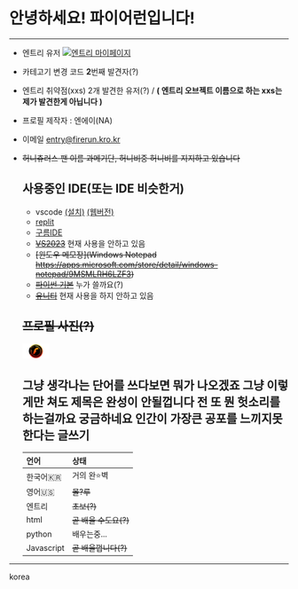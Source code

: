 # 안녕하세요! 파이어런입니다!  
---
- 엔트리 유저 <a href="https://playentry.org/profile/5facc4019089070304dc9ce5?sort=created&term=all">![엔트리 마이페이지](https://img.shields.io/badge/Entry-Profile-green?style=flat-square)</a>
- 카테고기 변경 코드 **2**번째 발견자(?)
- 엔트리 취약점(xxs) 2개 발견한 유저(?) / **( 엔트리 오브젝트 이름으로 하는 xxs는 제가 발견한게 아닙니다 )**
- 프로필 제작자 : 엔에이(NA)
- 이메일 [entry@firerun.kro.kr](mailto:entry@firerun.kro.kr)
- ~~허니츄러스 팬 이름 과메기단, 허니비중 허니비를 지지하고 있습니다~~

  ## 사용중인 IDE(또는 IDE 비슷한거)
  - vscode [(설치)](https://code.visualstudio.com/) [(웹버전)](https://vscode.dev)
  - [replit](http://replit.com) 
  - [구름IDE](https://www.goorm.io/)
  - ~~[VS2023](https://visualstudio.microsoft.com/)~~ 현재 사용을 안하고 있음
  - ~~[윈도우 메모장](Windows Notepad https://apps.microsoft.com/store/detail/windows-notepad/9MSMLRH6LZF3)~~
  - ~~[파이썬 기본](https://python.org/)~~ 누가 쓸까요(?)
  - ~~[유니티](https://unity.com/)~~ 현재 사용을 하지 안하고 있음

  ## ~~프로필 사진(?)~~
  <img src="FireRun.png" width=10% heigth=10%>

  ## 그냥 생각나는 단어를 쓰다보면 뭐가 나오겠죠 그냥 이렇게만 쳐도 제목은 완성이 안될껍니다 전 또 뭔 헛소리를 하는걸까요 궁금하네요 인간이 가장큰 공포를 느끼지못한다는 글쓰기<br>

  언어 | 상태
  ---- | --
  한국어🇰🇷 | 거의 완:star:벽
  영어🇺🇸 | ~~몰?루~~
  엔트리 | ~~초보(?)~~
  html | ~~곧 배울 수도요(?)~~
  python | 배우는중...
  Javascript | ~~곧 배울껍니다(?)~~

---
korea
